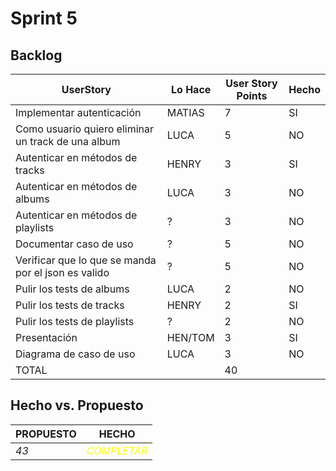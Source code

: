 # Sprint 5

## Backlog
 |UserStory                                          |Lo Hace|User Story Points|Hecho|
 |---------------------------------------------------|-------|-----------------|-----|
 |Implementar autenticación                          |MATIAS |7                |SI   |
 |Como usuario quiero eliminar un track de una album |LUCA   |5                |NO   |
 |Autenticar en métodos de tracks                    |HENRY   |3               |SI   |
 |Autenticar en métodos de albums                    |LUCA   |3                |NO   |
 |Autenticar en métodos de playlists                 |?      |3                |NO   |
 |Documentar caso de uso                             |?      |5                |NO   |
 |Verificar que lo que se manda por el json es valido|?      |5                |NO   |
 |Pulir los tests de albums                          |LUCA   |2                |NO   |
 |Pulir los tests de tracks                          |HENRY  |2                |SI   |
 |Pulir los tests de playlists                       |?      |2                |NO   |
 |Presentación                                       |HEN/TOM|3                |SI   |
 |Diagrama de caso de uso                            |LUCA   |3                |NO   |
 |TOTAL                                              |       |40               |     |


## Hecho vs. Propuesto

|PROPUESTO|HECHO|
|---|---|
|*43*|<span style="color:yellow">*COMPLETAR*</span>
